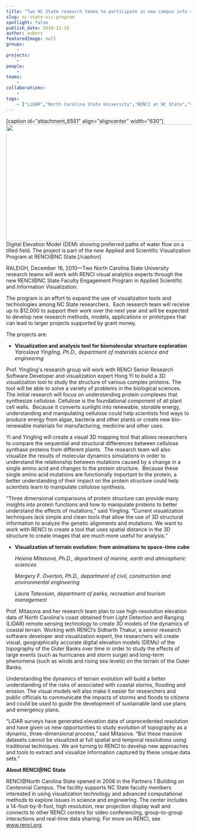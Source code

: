 ```yaml
---
title: "Two NC State research teams to participate in new campus info viz program"
slug: nc-state-viz-program
spotlight: false
publish_date: 2010-12-16
author: subers
featuredImage: null
groups:
    - 
projects:
    - 
people:
    - 
teams: 
    - 
collaborations:
    - 
tags:
    - ["LiDAR","North Carolina State University","RENCI at NC State","visualization"]
---
```

[caption id="attachment_6551" align="aligncenter" width="630"]<a href="http://www.renci.org/wp-content/uploads/2010/12/tilled-field1.jpg" rel="Digital Elevation Model (DEM) showing preferred paths of water flow on a tilled field. The project is part of the new Applied and Scientific Visualization Program at RENCI@NC State. "><img class="  wp-image-6551 size-large" title="tilled-field1" src="http://www.renci.org/wp-content/uploads/2010/12/tilled-field1-630x319.jpg" alt="" width="630" height="319" /></a> Digital Elevation Model (DEM) showing preferred paths of water flow on a tilled field. The project is part of the new Applied and Scientific Visualization Program at RENCI@NC State.[/caption]

RALEIGH, December 16, 2010—Two North Carolina State University research teams will work with RENCI visual analytics experts through the new RENCI@NC State Faculty Engagement Program in Applied Scientific and Information Visualization.

The program is an effort to expand the use of visualization tools and technologies among NC State researchers.  Each research team will receive up to $12,000 to support their work over the next year and will be expected to develop new research methods, models, applications or prototypes that can lead to larger projects supported by grant money.<!--more-->

The projects are:
<ul>
	<li><strong>Visualization and analysis tool for biomolecular structure exploration </strong><em>Yaroslava Yingling, Ph.D., department of materials science and engineering</em></li>
</ul>
Prof. Yingling's research group will work with RENCI Senior Research Software Developer and visualization expert Hong Yi to build a 3D visualization tool to study the structure of various complex proteins. The tool will be able to solve a variety of problems in the biological sciences. The initial research will focus on understanding protein complexes that synthesize cellulose. Cellulose is the foundational component of all plant cell walls.  Because it converts sunlight into renewable, storable energy, understanding and manipulating cellulose could help scientists find ways to produce energy from algae, bacteria and other plants or create new bio-renewable materials for manufacturing, medicine and other uses.

Yi and Yingling will create a visual 3D mapping tool that allows researchers to compare the sequential and structural differences between cellulose synthase proteins from different plants.  The research team will also visualize the results of molecular dynamics simulations in order to understand the relationship between mutations caused by a change in a single amino acid and changes to the protein structure.  Because these single amino acid mutations are functionally important to the protein, a better understanding of their impact on the protein structure could help scientists learn to manipulate cellulose synthesis.

“Three dimensional comparisons of protein structure can provide many insights into protein functions and how to manipulate proteins to better understand the effects of mutations,” said Yingling. “Current visualization techniques lack simple and clean tools that allow the use of 3D structural information to analyze the genetic alignments and mutations. We want to work with RENCI to create a tool that uses spatial distance in the 3D structure to create images that are much more useful for analysis.”
<ul>
	<li><strong>Visualization of terrain evolution: from animations to space-time cube</strong>

<em>Helena Mitasova, Ph.D., department of marine, earth and atmospheric sciences

Margery F. Overton, Ph.D., department of civil, construction and environmental engineering

Laura Tateosian, department of parks, recreation and tourism management</em></li>
</ul>
Prof. Mitasova and her research team plan to use high-resolution elevation data of North Carolina's coast obtained from Light Detection and Ranging (LiDAR) remote sensing technology to create 3D models of the dynamics of coastal terrain. Working with RENCI’s Sidharth Thakur, a senior research software developer and visualization expert, the researchers will create visual, geographically accurate digital elevation models (DEMs) of the topography of the Outer Banks over time in order to study the effects of large events (such as hurricanes and storm surge) and long-term phenomena (such as winds and rising sea levels) on the terrain of the Outer Banks.

Understanding the dynamics of terrain evolution will build a better understanding of the risks of associated with coastal storms, flooding and erosion. The visual models will also make it easier for researchers and public officials to communicate the impacts of storms and floods to citizens and could be used to guide the development of sustainable land use plans and emergency plans.

“LiDAR surveys have generated elevation data of unprecedented resolution and have given us new opportunities to study evolution of topography as a dynamic, three-dimensional process,” said Mitasova. “But these massive datasets cannot be visualized at full spatial and temporal resolutions using traditional techniques. We are turning to RENCI to develop new approaches and tools to extract and visualize information captured by these unique data sets.”

<strong>About RENCI@NC State</strong>

RENCI@North Carolina State opened in 2006 in the Partners 1 Building on Centennial Campus. The facility supports NC State faculty members interested in using visualization technology and advanced computational methods to explore issues in science and engineering. The center includes a 14-foot-by-8-foot, high resolution, rear projection display wall and connects to other RENCI centers for video conferencing, group-to-group interactions and real-time data sharing. For more on RENCI, see <a href="http://www.renci.org">www.renci.org</a>.
